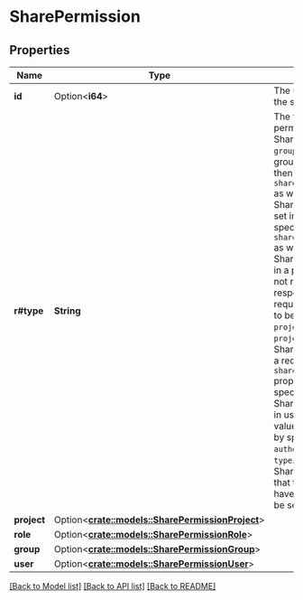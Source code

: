# SharePermission

## Properties

Name | Type | Description | Notes
------------ | ------------- | ------------- | -------------
**id** | Option<**i64**> | The unique identifier of the share permission. | [optional][readonly]
**r#type** | **String** | The type of share permission:   *  `user` Shared with a user.  *  `group` Shared with a group. If set in a request, then specify `sharePermission.group` as well.  *  `project` Shared with a project. If set in a request, then specify `sharePermission.project` as well.  *  `projectRole` Share with a project role in a project. This value is not returned in responses. It is used in requests, where it needs to be specify with `projectId` and `projectRoleId`.  *  `global` Shared globally. If set in a request, no other `sharePermission` properties need to be specified.  *  `loggedin` Shared with all logged-in users. Note: This value is set in a request by specifying `authenticated` as the `type`.  *  `project-unknown` Shared with a project that the user does not have access to. Cannot be set in a request. | 
**project** | Option<[**crate::models::SharePermissionProject**](SharePermission_project.md)> |  | [optional]
**role** | Option<[**crate::models::SharePermissionRole**](SharePermission_role.md)> |  | [optional]
**group** | Option<[**crate::models::SharePermissionGroup**](SharePermission_group.md)> |  | [optional]
**user** | Option<[**crate::models::SharePermissionUser**](SharePermission_user.md)> |  | [optional]

[[Back to Model list]](../README.md#documentation-for-models) [[Back to API list]](../README.md#documentation-for-api-endpoints) [[Back to README]](../README.md)


